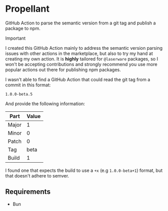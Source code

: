 # Propellant

GitHub Action to parse the semantic version from a git tag and publish a package to npm.

> [!IMPORTANT]  
> I created this GitHub Action mainly to address the semantic version parsing issues with other actions
> in the marketplace, but also to try my hand at creating my own action. It is **highly** tailored
> for `@laserware` packages, so I won't be accepting contributions and strongly recommend you
> use more popular actions out there for publishing npm packages.

I wasn't able to find a GitHub Action that could read the git tag from a commit in this format:

`1.0.0-beta.5`

And provide the following information:

| Part  | Value |
|-------|-------|
| Major | 1     |
| Minor | 0     |
| Patch | 0     |
| Tag   | beta  |
| Build | 1     |

I found one that expects the build to use a `+x` (e.g `1.0.0-beta+1`) format, but that doesn't adhere to semver.

## Requirements

- Bun
